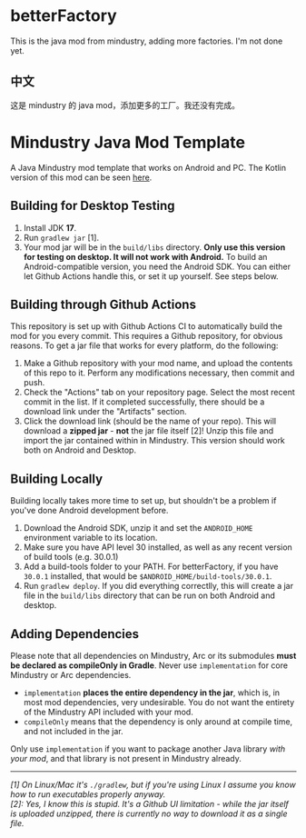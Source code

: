 # betterFactory
This is the java mod from mindustry, adding more factories. I'm not done yet.
## 中文
这是 mindustry 的 java mod，添加更多的工厂。我还没有完成。

# Mindustry Java Mod Template

A Java Mindustry mod template that works on Android and PC. The Kotlin version of this mod can be
seen [here](https://github.com/Anuken/MindustryKotlinModTemplate).

## Building for Desktop Testing

1. Install JDK **17**.
2. Run `gradlew jar` [1].
3. Your mod jar will be in the `build/libs` directory. **Only use this version for testing on desktop. It will not work
   with Android.**
   To build an Android-compatible version, you need the Android SDK. You can either let Github Actions handle this, or
   set it up yourself. See steps below.

## Building through Github Actions

This repository is set up with Github Actions CI to automatically build the mod for you every commit. This requires a
Github repository, for obvious reasons.
To get a jar file that works for every platform, do the following:

1. Make a Github repository with your mod name, and upload the contents of this repo to it. Perform any modifications
   necessary, then commit and push.
2. Check the "Actions" tab on your repository page. Select the most recent commit in the list. If it completed
   successfully, there should be a download link under the "Artifacts" section.
3. Click the download link (should be the name of your repo). This will download a **zipped jar** - **not** the jar file
   itself [2]! Unzip this file and import the jar contained within in Mindustry. This version should work both on
   Android and Desktop.

## Building Locally

Building locally takes more time to set up, but shouldn't be a problem if you've done Android development before.

1. Download the Android SDK, unzip it and set the `ANDROID_HOME` environment variable to its location.
2. Make sure you have API level 30 installed, as well as any recent version of build tools (e.g. 30.0.1)
3. Add a build-tools folder to your PATH. For betterFactory, if you have `30.0.1` installed, that would
   be `$ANDROID_HOME/build-tools/30.0.1`.
4. Run `gradlew deploy`. If you did everything correctlly, this will create a jar file in the `build/libs` directory
   that can be run on both Android and desktop.

## Adding Dependencies

Please note that all dependencies on Mindustry, Arc or its submodules **must be declared as compileOnly in Gradle**.
Never use `implementation` for core Mindustry or Arc dependencies.

- `implementation` **places the entire dependency in the jar**, which is, in most mod dependencies, very undesirable.
  You do not want the entirety of the Mindustry API included with your mod.
- `compileOnly` means that the dependency is only around at compile time, and not included in the jar.

Only use `implementation` if you want to package another Java library *with your mod*, and that library is not present
in Mindustry already.

--- 

*[1]* *On Linux/Mac it's `./gradlew`, but if you're using Linux I assume you know how to run executables properly
anyway.*  
*[2]: Yes, I know this is stupid. It's a Github UI limitation - while the jar itself is uploaded unzipped, there is
currently no way to download it as a single file.*
